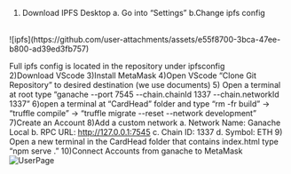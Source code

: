 1) Download IPFS Desktop
 a. Go into “Settings”
 b.Change ipfs config
<br>
![ipfs](https://github.com/user-attachments/assets/e55f8700-3bca-47ee-b800-ad39ed3fb757)

Full ipfs config is located in the repository under ipfsconfig
<br>
2)Download VScode
3)Install MetaMask
4)Open VScode “Clone Git Repository” to desired destination (we use documents)
5) Open a terminal at root type “ganache --port 7545 --chain.chainId 1337 --chain.networkId 1337”
6)open a terminal at “CardHead” folder and type “rm -fr build” → “truffle compile”	→ “truffle migrate --reset --network development”
7)Create an Account
8)Add a custom network
 a. Network Name: Ganache Local
 b. RPC URL: http://127.0.0.1:7545
 c. Chain ID: 1337
 d. Symbol: ETH
9) Open a new terminal in the CardHead folder that contains index.html type “npm serve .”
10)Connect Accounts from ganache to MetaMask
![UserPage](https://github.com/user-attachments/assets/e9c1ad51-f56a-41f1-abe9-f5605103dc7f)
